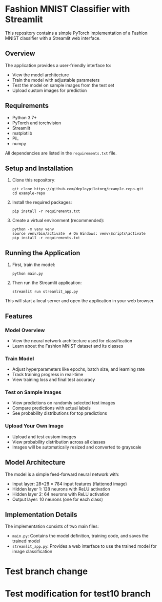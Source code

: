 # Fashion MNIST Classifier with Streamlit

This repository contains a simple PyTorch implementation of a Fashion MNIST classifier with a Streamlit web interface.

## Overview

The application provides a user-friendly interface to:
- View the model architecture
- Train the model with adjustable parameters
- Test the model on sample images from the test set
- Upload custom images for prediction

## Requirements

- Python 3.7+
- PyTorch and torchvision
- Streamlit
- matplotlib
- PIL
- numpy

All dependencies are listed in the `requirements.txt` file.

## Setup and Installation

1. Clone this repository:
   ```
   git clone https://github.com/deploypilotorg/example-repo.git
   cd example-repo
   ```

2. Install the required packages:
   ```
   pip install -r requirements.txt
   ```

3. Create a virtual environment (recommended):
   ```
   python -m venv venv
   source venv/bin/activate  # On Windows: venv\Scripts\activate
   pip install -r requirements.txt
   ```

## Running the Application

1. First, train the model:
   ```
   python main.py
   ```

2. Then run the Streamlit application:
   ```
   streamlit run streamlit_app.py
   ```

This will start a local server and open the application in your web browser.

## Features

### Model Overview
- View the neural network architecture used for classification
- Learn about the Fashion MNIST dataset and its classes

### Train Model
- Adjust hyperparameters like epochs, batch size, and learning rate
- Track training progress in real-time
- View training loss and final test accuracy

### Test on Sample Images
- View predictions on randomly selected test images
- Compare predictions with actual labels
- See probability distributions for top predictions

### Upload Your Own Image
- Upload and test custom images
- View probability distribution across all classes
- Images will be automatically resized and converted to grayscale

## Model Architecture

The model is a simple feed-forward neural network with:
- Input layer: 28×28 = 784 input features (flattened image)
- Hidden layer 1: 128 neurons with ReLU activation
- Hidden layer 2: 64 neurons with ReLU activation
- Output layer: 10 neurons (one for each class)

## Implementation Details

The implementation consists of two main files:
- `main.py`: Contains the model definition, training code, and saves the trained model
- `streamlit_app.py`: Provides a web interface to use the trained model for image classification
# Test branch change
# Test modification for test10 branch
